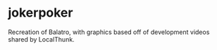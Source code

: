 # jokerpoker
Recreation of Balatro, with graphics based off of development videos shared by LocalThunk.
